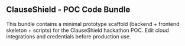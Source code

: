 ClauseShield - POC Code Bundle
------------------------------
This bundle contains a minimal prototype scaffold (backend + frontend skeleton + scripts)
for the ClauseShield hackathon POC. Edit cloud integrations and credentials before production use.
